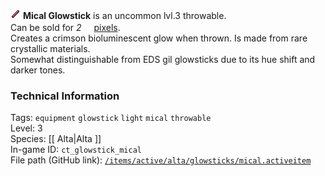 ![ ](https://raw.githubusercontent.com/Ceterai/Enternia/main/items/active/alta/glowsticks/mical.png) **Mical Glowstick** is an uncommon lvl.3 throwable.  
Can be sold for *2* <img src="https://starbounder.org/mediawiki/images/2/21/Pixel.png" width="12" height="16"/> [pixels](https://starbounder.org/Pixel).  
Creates a crimson bioluminescent glow when thrown. Is made from rare crystallic materials.  
Somewhat distinguishable from EDS gil glowsticks due to its hue shift and darker tones.

### Technical Information

Tags: `equipment` `glowstick` `light` `mical` `throwable`  
Level: 3  
Species: [[ Alta|Alta ]]  
In-game ID: `ct_glowstick_mical`  
File path (GitHub link): [`/items/active/alta/glowsticks/mical.activeitem`](https://github.com/Ceterai/Enternia/blob/main/items/active/alta/glowsticks/mical.activeitem)
